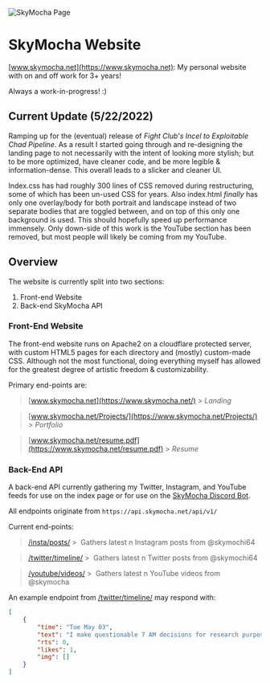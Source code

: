 ![SkyMocha Page](https://skymocha.net/res/public/Screenshot%202022-05-22%20105509.png)

# SkyMocha Website

[www.skymocha.net](https://www.skymocha.net): My personal website with on and off work for 3+ years!

Always a work-in-progress! :)

## Current Update (5/22/2022)

Ramping up for the (eventual) release of _Fight Club's Incel to Exploitable Chad Pipeline_. As a result I started going through and re-designing the landing page to not necessarily with the intent of looking more stylish; but to be more optimized, have cleaner code, and be more legible & information-dense. This overall leads to a slicker and cleaner UI.

Index.css has had roughly 300 lines of CSS removed during restructuring, some of which has been un-used CSS for years. Also index.html _finally_ has only one overlay/body for both portrait and landscape instead of two separate bodies that are toggled between, and on top of this only one background is used. This should hopefully speed up performance immensely. Only down-side of this work is the YouTube section has been removed, but most people will likely be coming from my YouTube.

## Overview

The website is currently split into two sections:

1. Front-end Website
2. Back-end SkyMocha API

### Front-End Website

The front-end website runs on Apache2 on a cloudflare protected server, with custom HTML5 pages for each directory and (mostly) custom-made CSS. Although not the most functional, doing everything myself has allowed for the greatest degree of artistic freedom & customizability.

Primary end-points are:

> [www.skymocha.net](https://www.skymocha.net/) > _Landing_

> [www.skymocha.net/Projects/](https://www.skymocha.net/Projects/) > _Portfolio_

> [www.skymocha.net/resume.pdf](https://www.skymocha.net/resume.pdf) > _Resume_

### Back-End API

A back-end API currently gathering my Twitter, Instagram, and YouTube feeds for use on the index page or for use on the [SkyMocha Discord Bot](https://github.com/SkyMocha/SkyMochaBot).

All endpoints originate from `https://api.skymocha.net/api/v1/`

Current end-points:

> [/insta/posts/](https://api.skymocha.net/api/v1/insta/posts) > &nbsp;Gathers latest n Instagram posts from @skymochi64

> [/twitter/timeline/](https://api.skymocha.net/api/v1/twitter/timeline) > &nbsp;Gathers latest n Twitter posts from @skymochi64

> [/youtube/videos/](https://api.skymocha.net/api/v1/youtube/videos) > &nbsp;Gathers latest n YouTube videos from @skymocha

An example endpoint from [/twitter/timeline/](https://api.skymocha.net/api/v1/twitter/timeline) may respond with:

```json
[
	{
		"time": "Tue May 03",
		"text": "I make questionable 7 AM decisions for research purposes...",
		"rts": 0,
		"likes": 1,
		"img": []
	}
]
```
